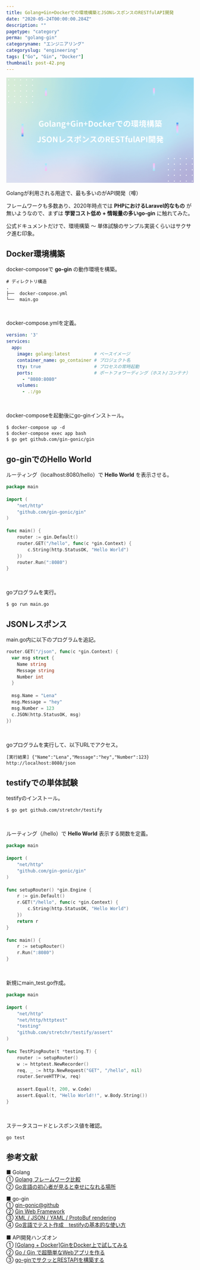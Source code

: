 ```yaml
---
title: Golang+Gin+Dockerでの環境構築とJSONレスポンスのRESTfulAPI開発
date: "2020-05-24T00:00:00.284Z"
description: ""
pagetype: "category"
perma: "golang-gin"
categoryname: "エンジニアリング"
categoryslug: "engineering"
tags: ["Go", "Gin", "Docker"]
thumbnail: post-42.png
---
```


![](./post-42.png)

Golangが利用される用途で、最も多いのがAPI開発（噂）

フレームワークも多数あり、2020年時点では **PHPにおけるLaravel的なもの** が無いようなので、まずは **学習コスト低め + 情報量の多いgo-gin** に触れてみた。

公式ドキュメントだけで、環境構築 〜 単体試験のサンプル実装くらいはサクサク進む印象。

## Docker環境構築

docker-composeで **go-gin** の動作環境を構築。

```shell
# ディレクトリ構造
.
├──  docker-compose.yml
└──  main.go
```
<br/>

docker-compose.ymlを定義。

```yaml
version: '3'
services:
  app:
    image: golang:latest         # ベースイメージ
    container_name: go_container # プロジェクト名
    tty: true                    # プロセスの常時起動
    ports:                       # ポートフォワーディング（ホスト/コンテナ）
      - "8080:8080"
    volumes:
      - .:/go
```
<br/>

docker-composeを起動後にgo-ginインストール。

```shell
$ docker-compose up -d
$ docker-compose exec app bash
$ go get github.com/gin-gonic/gin
```

## go-ginでのHello World


ルーティング（localhost:8080/hello）で **Hello World** を表示させる。

```go
package main

import (
	"net/http"
	"github.com/gin-gonic/gin"
)

func main() {
	router := gin.Default()
	router.GET("/hello", func(c *gin.Context) {
		c.String(http.StatusOK, "Hello World")
	})
	router.Run(":8080")
}
```
<br/>

goプログラムを実行。

```shell
$ go run main.go
```

## JSONレスポンス

main.go内に以下のプログラムを追記。

```go
router.GET("/json", func(c *gin.Context) {
  var msg struct {
    Name string
    Message string
    Number int
  }
  
  msg.Name = "Lena"
  msg.Message = "hey"
  msg.Number = 123
  c.JSON(http.StatusOK, msg)
})
```
<br/>

goプログラムを実行して、以下URLでアクセス。

```shell
[実行結果] {"Name":"Lena","Message":"hey","Number":123}
http://localhost:8080/json
```

## testifyでの単体試験

testifyのインストール。

```shell
$ go get github.com/stretchr/testify
```
<br/>

ルーティング（/hello）で **Hello World** 表示する関数を定義。

```go
package main

import (
	"net/http"
	"github.com/gin-gonic/gin"
)

func setupRouter() *gin.Engine {
	r := gin.Default()
	r.GET("/hello", func(c *gin.Context) {
		c.String(http.StatusOK, "Hello World")
	})
	return r
}

func main() {
	r := setupRouter()
	r.Run(":8080")
}
```
<br/>

新規にmain_test.go作成。

```go
package main

import (
	"net/http"
	"net/http/httptest"
	"testing"
	"github.com/stretchr/testify/assert"
)

func TestPingRoute(t *testing.T) {
	router := setupRouter()
	w := httptest.NewRecorder()
	req, _ := http.NewRequest("GET", "/hello", nil)
	router.ServeHTTP(w, req)

	assert.Equal(t, 200, w.Code)
	assert.Equal(t, "Hello World!!", w.Body.String())
}
```
<br/>

ステータスコードとレスポンス値を確認。

```shell
go test
```

## 参考文献
■ Golang  
① [Golang フレームワーク比較](https://qiita.com/yumin/items/5de33b068ead564ebcbf)  
② [Go言語の初心者が見ると幸せになれる場所](https://qiita.com/tenntenn/items/0e33a4959250d1a55045)  

■ go-gin  
① [gin-gonic@github](https://github.com/gin-gonic/gin)  
② [Gin Web Framework](https://gin-gonic.com/)  
③ [XML / JSON / YAML / ProtoBuf rendering](https://gin-gonic.com/docs/examples/rendering/)  
④ [Go言語でテスト作成　testifyの基本的な使い方](https://re-engines.com/2018/10/16/go-testify%E3%82%92%E4%BD%BF%E3%81%A3%E3%81%A6%E3%83%86%E3%82%B9%E3%83%88%E4%BD%9C%E6%88%90/)  

■ API開発ハンズオン  
① [[Golang + Docker]GinをDocker上で試してみる](https://www.aizulab.com/blog/gin-docker/)  
② [Go / Gin で超簡単なWebアプリを作る](https://qiita.com/hyo_07/items/59c093dda143325b1859)  
③ [go-ginでサクッとRESTAPIを構築する](https://qiita.com/shiei_kawa/items/eddf48287455380f618f)  